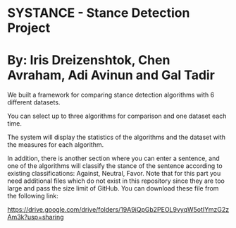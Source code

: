 # SYSTANCE - Stance Detection Project 
# By: Iris Dreizenshtok, Chen Avraham, Adi Avinun and Gal Tadir

We built a framework for comparing stance detection algorithms with 6 different datasets.

You can select up to three algorithms for comparison and one dataset each time.

The system will display the statistics of the algorithms and the dataset with the measures for each algorithm.

In addition, there is another section where you can enter a sentence, 
and one of the algorithms will classify the stance of the sentence according to existing classifications: Against, Neutral, Favor.
Note that for this part you need additional files which do not exist in this repository since they are too large and pass the size limit of GitHub. 
You can download these file from the following link:

https://drive.google.com/drive/folders/19A9iQpGb2PEOL9vyqW5otIYmzG2zAm3k?usp=sharing



